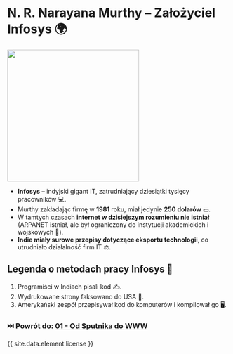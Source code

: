 # N. R. Narayana Murthy – Założyciel Infosys 🌍

<a href="https://en.wikipedia.org/wiki/N._R._Narayana_Murthy">
    <img src="https://upload.wikimedia.org/wikipedia/commons/thumb/1/11/Narayana_Murthy_CIF_%28cropped%29.JPG/220px-Narayana_Murthy_CIF_%28cropped%29.JPG" height="300">
</a>

- **Infosys** – indyjski gigant IT, zatrudniający dziesiątki tysięcy pracowników 💻.
- Murthy zakładając firmę w **1981** roku, miał jedynie **250 dolarów** 💵.
- W tamtych czasach **internet w dzisiejszym rozumieniu nie istniał** (ARPANET istniał, ale był ograniczony do instytucji akademickich i wojskowych 🔗).
- **Indie miały surowe przepisy dotyczące eksportu technologii**, co utrudniało działalność firm IT ⚖️.

## Legenda o metodach pracy Infosys 🚀

1. Programiści w Indiach pisali kod ✍️.
2. Wydrukowane strony faksowano do USA 📠.
3. Amerykański zespół przepisywał kod do komputerów i kompilował go 🖥️.

### ⏭️ Powrót do: [01 - Od Sputnika do WWW](../01-od-sputnika-do-www.md)

{{ site.data.element.license }}